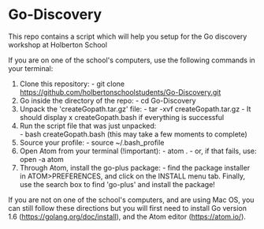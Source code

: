 # Go-Discovery
This repo contains a script which will help you setup for the Go discovery workshop at Holberton School

If you are on one of the school's computers, use the following commands in your terminal:

  1. Clone this repository:
    - git clone https://github.com/holbertonschoolstudents/Go-Discovery.git
  2. Go inside the directory of the repo:
    - cd Go-Discovery
  3. Unpack the 'createGopath.tar.gz' file:
    - tar -xvf createGopath.tar.gz
    - It should display x createGopath.bash if everything is successful
  4. Run the script file that was just unpacked:       
    - bash createGopath.bash (this may take a few moments to complete)
  5. Source your profile:
    - source ~/.bash_profile
  6. Open Atom from your terminal (!important):
    - atom .
    - or, if that fails, use: open -a atom
  7. Through Atom, install the go-plus package:
    - find the package installer in ATOM>PREFERENCES, and click on the INSTALL menu tab. Finally, use the search box to find 'go-plus' and install the package! 


If you are not on one of the school's computers, and are using Mac OS, you can still follow these directions but you will first need to install Go version 1.6 (https://golang.org/doc/install), and the Atom editor (https://atom.io/).
